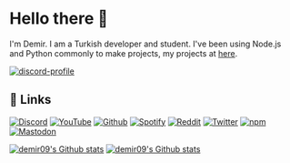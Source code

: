 # Hello there 👋
I'm Demir. I am a Turkish developer and student. I've been using Node.js and Python commonly to make projects, my projects at [here](https://github.com/demirdegerli?tab=repositories).

[![discord-profile](https://lanyard-profile-readme.vercel.app/api/793854348449939477)](https://discord.com/users/793854348449939477)

## 🔗 Links
[![Discord](https://img.shields.io/badge/discord-5865f2.svg?&style=for-the-badge&logo=discord&logoColor=white)](https://discord.com/users/793854348449939477)
[![YouTube](https://img.shields.io/badge/youtube-ff0000.svg?&style=for-the-badge&logo=youtube&logoColor=white)](https://youtube.com/channel/UCUDwGk-r2G5Vmj_mtv2QNIQ)
[![Github](https://img.shields.io/badge/github-171515.svg?&style=for-the-badge&logo=github&logoColor=white)](https://github.com/demirdegerli)
[![Spotify](https://img.shields.io/badge/spotify-1dd75f.svg?&style=for-the-badge&logo=spotify&logoColor=white)](https://open.spotify.com/user/tsv62vbya6ncgkd36aqr9ckbg)
[![Reddit](https://img.shields.io/badge/reddit-ff4500.svg?&style=for-the-badge&logo=reddit&logoColor=white)](https://reddit.com/u/demir09)
[![Twitter](https://img.shields.io/badge/twitter-1da1f2.svg?&style=for-the-badge&logo=twitter&logoColor=white)](https://twitter.com/demirdegerli)
[![npm](https://img.shields.io/badge/npm-eb3528.svg?&style=for-the-badge&logo=npm&logoColor=white)](https://npmjs.com/~demirdegerli)
[![Mastodon](https://img.shields.io/badge/mastodon-595aff.svg?&style=for-the-badge&logo=mastodon&logoColor=white)](https://mastodon.social/@demirdegerli)

[![demir09's Github stats](https://github-readme-stats.vercel.app/api/top-langs/?username=demirdegerli&theme=dark&count_private=true&show_icons=true&hide_border=true)](#)
[![demir09's Github stats](https://github-readme-stats.vercel.app/api?username=demirdegerli&count_private=true&show_icons=true&theme=dark&hide_border=true)](#)
